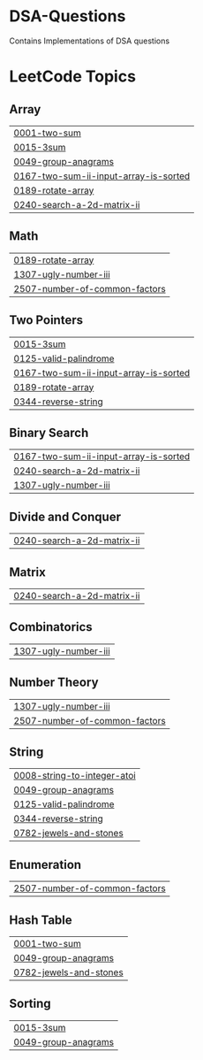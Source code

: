 # DSA-Questions
Contains Implementations of DSA questions

<!---LeetCode Topics Start-->
# LeetCode Topics
## Array
|  |
| ------- |
| [0001-two-sum](https://github.com/jahnaviiii/DSA-Questions/tree/master/0001-two-sum) |
| [0015-3sum](https://github.com/jahnaviiii/DSA-Questions/tree/master/0015-3sum) |
| [0049-group-anagrams](https://github.com/jahnaviiii/DSA-Questions/tree/master/0049-group-anagrams) |
| [0167-two-sum-ii-input-array-is-sorted](https://github.com/jahnaviiii/DSA-Questions/tree/master/0167-two-sum-ii-input-array-is-sorted) |
| [0189-rotate-array](https://github.com/jahnaviiii/DSA-Questions/tree/master/0189-rotate-array) |
| [0240-search-a-2d-matrix-ii](https://github.com/jahnaviiii/DSA-Questions/tree/master/0240-search-a-2d-matrix-ii) |
## Math
|  |
| ------- |
| [0189-rotate-array](https://github.com/jahnaviiii/DSA-Questions/tree/master/0189-rotate-array) |
| [1307-ugly-number-iii](https://github.com/jahnaviiii/DSA-Questions/tree/master/1307-ugly-number-iii) |
| [2507-number-of-common-factors](https://github.com/jahnaviiii/DSA-Questions/tree/master/2507-number-of-common-factors) |
## Two Pointers
|  |
| ------- |
| [0015-3sum](https://github.com/jahnaviiii/DSA-Questions/tree/master/0015-3sum) |
| [0125-valid-palindrome](https://github.com/jahnaviiii/DSA-Questions/tree/master/0125-valid-palindrome) |
| [0167-two-sum-ii-input-array-is-sorted](https://github.com/jahnaviiii/DSA-Questions/tree/master/0167-two-sum-ii-input-array-is-sorted) |
| [0189-rotate-array](https://github.com/jahnaviiii/DSA-Questions/tree/master/0189-rotate-array) |
| [0344-reverse-string](https://github.com/jahnaviiii/DSA-Questions/tree/master/0344-reverse-string) |
## Binary Search
|  |
| ------- |
| [0167-two-sum-ii-input-array-is-sorted](https://github.com/jahnaviiii/DSA-Questions/tree/master/0167-two-sum-ii-input-array-is-sorted) |
| [0240-search-a-2d-matrix-ii](https://github.com/jahnaviiii/DSA-Questions/tree/master/0240-search-a-2d-matrix-ii) |
| [1307-ugly-number-iii](https://github.com/jahnaviiii/DSA-Questions/tree/master/1307-ugly-number-iii) |
## Divide and Conquer
|  |
| ------- |
| [0240-search-a-2d-matrix-ii](https://github.com/jahnaviiii/DSA-Questions/tree/master/0240-search-a-2d-matrix-ii) |
## Matrix
|  |
| ------- |
| [0240-search-a-2d-matrix-ii](https://github.com/jahnaviiii/DSA-Questions/tree/master/0240-search-a-2d-matrix-ii) |
## Combinatorics
|  |
| ------- |
| [1307-ugly-number-iii](https://github.com/jahnaviiii/DSA-Questions/tree/master/1307-ugly-number-iii) |
## Number Theory
|  |
| ------- |
| [1307-ugly-number-iii](https://github.com/jahnaviiii/DSA-Questions/tree/master/1307-ugly-number-iii) |
| [2507-number-of-common-factors](https://github.com/jahnaviiii/DSA-Questions/tree/master/2507-number-of-common-factors) |
## String
|  |
| ------- |
| [0008-string-to-integer-atoi](https://github.com/jahnaviiii/DSA-Questions/tree/master/0008-string-to-integer-atoi) |
| [0049-group-anagrams](https://github.com/jahnaviiii/DSA-Questions/tree/master/0049-group-anagrams) |
| [0125-valid-palindrome](https://github.com/jahnaviiii/DSA-Questions/tree/master/0125-valid-palindrome) |
| [0344-reverse-string](https://github.com/jahnaviiii/DSA-Questions/tree/master/0344-reverse-string) |
| [0782-jewels-and-stones](https://github.com/jahnaviiii/DSA-Questions/tree/master/0782-jewels-and-stones) |
## Enumeration
|  |
| ------- |
| [2507-number-of-common-factors](https://github.com/jahnaviiii/DSA-Questions/tree/master/2507-number-of-common-factors) |
## Hash Table
|  |
| ------- |
| [0001-two-sum](https://github.com/jahnaviiii/DSA-Questions/tree/master/0001-two-sum) |
| [0049-group-anagrams](https://github.com/jahnaviiii/DSA-Questions/tree/master/0049-group-anagrams) |
| [0782-jewels-and-stones](https://github.com/jahnaviiii/DSA-Questions/tree/master/0782-jewels-and-stones) |
## Sorting
|  |
| ------- |
| [0015-3sum](https://github.com/jahnaviiii/DSA-Questions/tree/master/0015-3sum) |
| [0049-group-anagrams](https://github.com/jahnaviiii/DSA-Questions/tree/master/0049-group-anagrams) |
<!---LeetCode Topics End-->